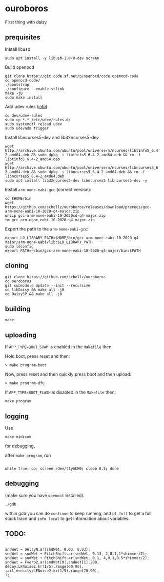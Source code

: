 # ouroboros

First thing with daisy

## prequisites

Install libusb

```
sudo apt install -y libusb-1.0-0-dev screen
```

Build openocd

```
git clone https://git.code.sf.net/p/openocd/code openocd-code
cd openocd-code/
./bootstrap
./configure --enable-stlink
make -j8
sudo make install
```

Add udev rules ([info](https://forum.electro-smith.com/t/st-link-and-cortex-debugger-on-ubuntu-24-04/5260))

```
cd dev/udev-rules
sudo cp *.* /etc/udev/rules.d/
sudo systemctl reload udev
sudo udevadm trigger
```

Install libncurses5-dev and lib32ncurses5-dev

```
wget http://archive.ubuntu.com/ubuntu/pool/universe/n/ncurses/libtinfo5_6.4-2_amd64.deb && sudo dpkg -i libtinfo5_6.4-2_amd64.deb && rm -f libtinfo5_6.4-2_amd64.deb
wget http://archive.ubuntu.com/ubuntu/pool/universe/n/ncurses/libncurses5_6.4-2_amd64.deb && sudo dpkg -i libncurses5_6.4-2_amd64.deb && rm -f libncurses5_6.4-2_amd64.deb
sudo apt install lib32ncurses5-dev libncurses5 libncurses5-dev -y
```

Install `arm-none-eabi-gcc` (correct version):

```
cd $HOME/bin
wget https://github.com/schollz/ouroboros/releases/download/prereqs/gcc-arm-none-eabi-10-2020-q4-major.zip
unzip gcc-arm-none-eabi-10-2020cd-q4-major.zip
rm gcc-arm-none-eabi-10-2020-q4-major.zip
```

Export the path to the `arm-none-eabi-gcc`:

```
export LD_LIBRARY_PATH=$HOME/bin/gcc-arm-none-eabi-10-2020-q4-major/arm-none-eabi/lib:$LD_LIBRARY_PATH
sudo ldconfig
export PATH=~/bin/gcc-arm-none-eabi-10-2020-q4-major/bin:$PATH
```

## cloning

```
git clone https://github.com/schollz/ouroboros
cd ouroboros
git submodule update --init --recursive
cd libDaisy && make all -j8
cd DaisySP && make all -j8
```

## building

```
make
```

## uploading

If `APP_TYPE=BOOT_SRAM` is enabled in the `Makefile` then:

Hold boot, press reset and then:

```
> make program-boot
```

Now, press reset and then quickly press boot and then upload:

```
> make program-dfu
```

If `APP_TYPE=BOOT_FLASH` is disabled in the `Makefile` then:

```
make program
```

## logging

Use

```
make midicom
```

for debugging.

after `make program`, run

```

while true; do; screen /dev/ttyACM0; sleep 0.5; done

```

## debugging

(make sure you have `openocd` installed).

```
./gdb
```

within gdb you can do `continue` to keep running, and `bt full` to get a full stack trace and `info local` to get information about variables.

## TODO:

```

sndWet = DelayN.ar(sndWet, 0.03, 0.03);
sndWet = sndWet + PitchShift.ar(sndWet, 0.13, 2,0,1,1*shimmer/2);
sndWet = sndWet + PitchShift.ar(sndWet, 0.1, 4,0,1,0.5*shimmer/2);
sndWet = Fverb2.ar(sndWet[0],sndWet[1],200,
decay:LFNoise2.kr(1/5).range(60,90),
tail_density:LFNoise2.kr(1/5).range(70,90),
);

```

```

```
